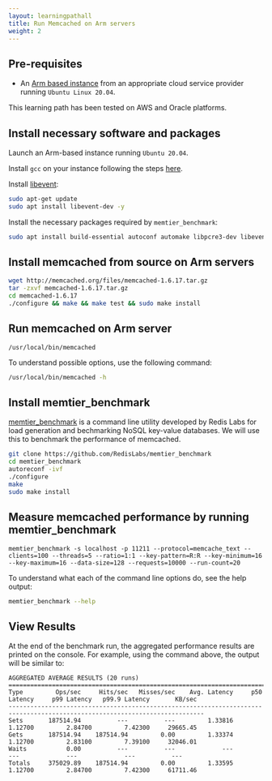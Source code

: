 ```yaml
---
layout: learningpathall
title: Run Memcached on Arm servers
weight: 2
---
```


## Pre-requisites

* An [Arm based instance](/learning-paths/server-and-cloud/providers) from an appropriate cloud service provider running `Ubuntu Linux 20.04`.

This learning path has been tested on AWS and Oracle platforms.


## Install necessary software and packages

Launch an Arm-based instance running `Ubuntu 20.04`.

Install `gcc` on your instance following the steps [here](/install-tools/gcc/#native).

Install [libevent](https://libevent.org/):
```bash
sudo apt-get update
sudo apt install libevent-dev -y
```

Install the necessary packages required by `memtier_benchmark`:
```bash
sudo apt install build-essential autoconf automake libpcre3-dev libevent-dev pkg-config zlib1g-dev libssl-dev wget git -y
```

## Install memcached from source on Arm servers

```bash
wget http://memcached.org/files/memcached-1.6.17.tar.gz
tar -zxvf memcached-1.6.17.tar.gz
cd memcached-1.6.17
./configure && make && make test && sudo make install
```

## Run memcached on Arm server
```console
/usr/local/bin/memcached
```

To understand possible options, use the following command:
```bash
/usr/local/bin/memcached -h
```

## Install memtier_benchmark

[memtier_benchmark](https://github.com/RedisLabs/memtier_benchmark) is a command line utility developed by Redis Labs for load generation and bechmarking NoSQL key-value databases. We will use this to benchmark the performance of memcached.

```bash
git clone https://github.com/RedisLabs/memtier_benchmark
cd memtier_benchmark
autoreconf -ivf
./configure
make
sudo make install
```

## Measure memcached performance by running memtier_benchmark

```console
memtier_benchmark -s localhost -p 11211 --protocol=memcache_text --clients=100 --threads=5 --ratio=1:1 --key-pattern=R:R --key-minimum=16 --key-maximum=16 --data-size=128 --requests=10000 --run-count=20
```
To understand what each of the command line options do, see the help output:
```bash { ret_code="2" }
memtier_benchmark --help
```

## View Results

At the end of the benchmark run, the aggregated performance results are printed on the console. For example, using the command above, the output will be similar to:
```
AGGREGATED AVERAGE RESULTS (20 runs)
============================================================================================================================
Type         Ops/sec     Hits/sec   Misses/sec    Avg. Latency     p50 Latency     p99 Latency   p99.9 Latency       KB/sec
----------------------------------------------------------------------------------------------------------------------------
Sets       187514.94          ---          ---         1.33816         1.12700         2.84700         7.42300     29665.45
Gets       187514.94    187514.94         0.00         1.33374         1.12700         2.83100         7.39100     32046.01
Waits           0.00          ---          ---             ---             ---             ---             ---          ---
Totals     375029.89    187514.94         0.00         1.33595         1.12700         2.84700         7.42300     61711.46
```